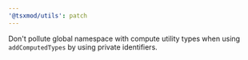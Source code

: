 ```yaml
---
'@tsxmod/utils': patch
---
```


Don't pollute global namespace with compute utility types when using `addComputedTypes` by using private identifiers.

